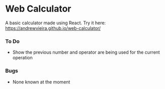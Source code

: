 # Web Calculator
A basic calculator made using React. Try it here: https://andrewvieira.github.io/web-calculator/

### To Do
- Show the previous number and operator are being used for the current operation

### Bugs
- None known at the moment

